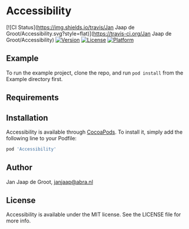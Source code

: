 # Accessibility

[![CI Status](https://img.shields.io/travis/Jan Jaap de Groot/Accessibility.svg?style=flat)](https://travis-ci.org/Jan Jaap de Groot/Accessibility)
[![Version](https://img.shields.io/cocoapods/v/Accessibility.svg?style=flat)](https://cocoapods.org/pods/Accessibility)
[![License](https://img.shields.io/cocoapods/l/Accessibility.svg?style=flat)](https://cocoapods.org/pods/Accessibility)
[![Platform](https://img.shields.io/cocoapods/p/Accessibility.svg?style=flat)](https://cocoapods.org/pods/Accessibility)

## Example

To run the example project, clone the repo, and run `pod install` from the Example directory first.

## Requirements

## Installation

Accessibility is available through [CocoaPods](https://cocoapods.org). To install
it, simply add the following line to your Podfile:

```ruby
pod 'Accessibility'
```

## Author

Jan Jaap de Groot, janjaap@abra.nl

## License

Accessibility is available under the MIT license. See the LICENSE file for more info.
